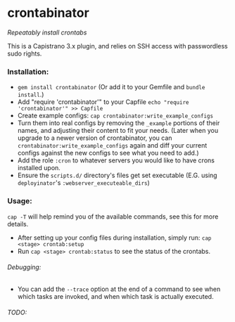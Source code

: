 crontabinator
============

*Repeatably install crontabs*

This is a Capistrano 3.x plugin, and relies on SSH access with passwordless sudo rights.

### Installation:
* `gem install crontabinator` (Or add it to your Gemfile and `bundle install`.)
* Add "require 'crontabinator'" to your Capfile
`echo "require 'crontabinator'" >> Capfile`
* Create example configs:
`cap crontabinator:write_example_configs`
* Turn them into real configs by removing the `_example` portions of their names, and adjusting their content to fit your needs. (Later when you upgrade to a newer version of crontabinator, you can `crontabinator:write_example_configs` again and diff your current configs against the new configs to see what you need to add.)
* Add the role `:cron` to whatever servers you would like to have crons installed upon.
* Ensure the `scripts.d/` directory's files get set executable (E.G. using `deployinator`'s `:webserver_executeable_dirs`)

### Usage:
`cap -T` will help remind you of the available commands, see this for more details.
* After setting up your config files during installation, simply run:
`cap <stage> crontab:setup`
* Run `cap <stage> crontab:status` to see the status of the crontabs.

###### Debugging:
* You can add the `--trace` option at the end of a command to see when which tasks are invoked, and when which task is actually executed.

###### TODO:
